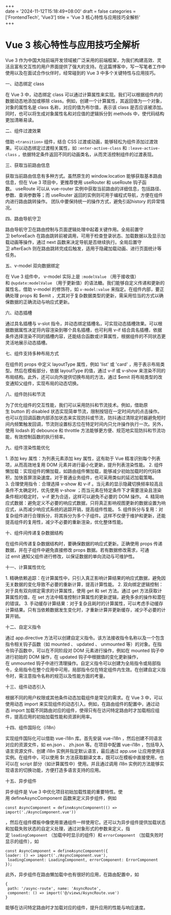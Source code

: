 +++  
date = '2024-11-12T15:18:49+08:00'
draft = false
categories = ['FrontendTech', 'Vue3']
title = 'Vue 3 核心特性与应用技巧全解析'  
+++

# Vue 3 核心特性与应用技巧全解析
 
Vue 3 作为中国大陆前端开发领域被广泛采用的前端框架，为我们构建高效、灵活且富有交互性的用户界面提供了强大的支持。在这篇博客中，写一写笔者工作中使用以及在面试合作伙伴时，经常碰到的 Vue 3 中多个关键特性与应用技巧。
 
一、动态绑定 class
 
在 Vue 3 中，动态绑定 class 可以通过计算属性来实现。我们可以根据组件内的数据动态地添加或移除 class。例如，创建一个计算属性，其返回值为一个对象，对象的属性名是 class 名称，对应的值为布尔值，表示该 class 是否应该被添加。同时，也可以将生成对象属性名和对应值的逻辑拆分到 methods 中，使代码结构更加清晰易读。
 
二、组件过渡效果
 
借助 `<transition>` 组件，结合 CSS 过渡或动画，能够轻松为组件添加过渡效果。可以动态绑定过渡相关属性，如 `:enter-active-class` 和 `:leave-active-class` ，依据特定条件返回不同的动画类名，从而灵活控制组件的过渡表现。
 
三、获取当前路由信息
 
获取当前路由信息有多种方式。虽然原生的 window.location 能够获取基本路由信息，但在 Vue 3 项目中，更推荐使用 useRouter 和 useRoute 钩子函数。 useRoute 可以从 vue-router 实例中获取当前路由的详细信息，包括路径、参数、查询参数等；而 useRouter 返回的实例则可用于编程式导航，方便在组件内进行路由跳转操作。
团队中要保持统一的操作方式，避免引起history 的异常情况。
 
四、路由导航守卫
 
路由导航守卫在路由控制与页面逻辑处理中起着关键作用。全局前置守卫 beforeEach 在路由跳转前被调用，可用于检查登录状态、加载数据以及显示加载动画等操作，通过 next 函数来决定导航是否继续执行。全局后置守卫 afterEach 则在路由跳转完成后触发，适用于隐藏加载动画、进行页面统计等任务。
 
五、v-model 双向数据绑定
 
在 Vue 3 组件中， v-model 实际上是 `:modelValue` （用于接收值）和 `@update:modelValue` （用于更新值）的语法糖。我们能够自定义传递和更新的属性名，借助 v-model 的修饰符，如 `v-model:value` 来指定。在组件内部，要正确处理 props 和 $emit ，尤其对于复杂数据类型的更新，需采用恰当的方式以确保数据的正确流动与响应式更新。
 
六、动态插槽
 
通过具名插槽与 v-slot 指令，并动态绑定插槽名，可实现动态插槽效果。可以根据数据属性决定将内容渲染到哪个具名插槽，也可利用 v-if 结合具名插槽，依据条件选择渲染不同的插槽内容，还能结合函数或计算属性，根据组件的不同状态更灵活地展示动态插槽。
 
七、组件支持多种布局方式
 
在组件的 props 中定义 layoutType 属性，例如 'list' 或 'card' ，用于表示布局类型。然后在模板部分，依据 layoutType 的值，通过 v-if 或 v-show 来渲染不同的布局结构。此外，还可以向外提供切换布局的方法，通过 $emit 将布局类型的改变通知父组件，实现布局的动态切换。
 
八、组件防抖和节流
 
为了优化组件的交互性能，我们可以采用防抖和节流技术。例如，借助原生 button 的 disabled 状态实现简单节流，限制按钮在一定时间内的点击操作。也可以在回调函数内部添加状态来实现防抖或节流，防抖通过清除定时器避免短时间内频繁触发回调，节流则设置标志位在特定时间内只允许操作执行一次。另外，使用 lodash 的 debounce 和 throttle 方法能够更方便、规范地实现防抖和节流功能，有效控制函数的执行频率。
 
九、组件渲染性能优化
 
1. 添加 key 属性：为列表元素添加 key 属性，这有助于 Vue 精准识别每个列表项，从而高效地复用 DOM 元素并进行最小化更新，提升列表渲染性能。
2. 组件懒加载：实现组件的懒加载，如路由组件懒加载，能够减少初始加载时的代码体积，加快首屏渲染速度。对于普通业务组件，也可采用类似的延迟加载策略。
3. 合理使用指令：合理选择 v-show 和 v-if 。当元素的显示隐藏切换频率较高且条件不太确定时，优先使用 v-show ；而当元素在特定条件下才需要渲染且渲染条件相对稳定时， v-if 更为合适，这样可以避免不必要的 DOM 操作。
4. 精简响应式数据：避免定义不必要的响应式数据，只将真正影响视图更新的数据设置为响应式，从而减少响应式系统的追踪开销，提高组件性能。
5. 组件拆分与复用：对复杂组件进行合理拆分，将其拆分为多个子组件。这样不仅便于维护和更新，还能提高组件的复用性，减少不必要的重新渲染，优化整体性能。
 
十、组件间传递复杂数据结构
 
在组件间传递复杂数据结构时，要确保数据的响应式更新。正确使用 props 传递数据，并在子组件中避免直接修改 props 数据。若有数据修改需求，可通过 emit 通知父组件进行修改，以保证数据的单向流动与可维护性。
 
十一、计算属性优化
 
1. 精确依赖追踪：在计算属性中，只引入真正影响计算结果的响应式数据，避免因无关数据的变化导致不必要的重新计算，提高计算性能。
2. 双向绑定逻辑控制：对于具有双向绑定需求的计算属性，使用 get 和 set 方法。通过 get 方法获取计算属性的值，在 set 方法中精准控制计算属性的更新逻辑，避免多余的操作和潜在的错误。
3. 手动缓存计算结果：对于复杂且耗时的计算属性，可以考虑手动缓存计算结果。只有当依赖数据发生变化时，才重新计算并更新缓存，减少不必要的计算开销。
 
十二、自定义指令
 
通过 app.directive 方法可以创建自定义指令。该方法接收指令名称以及一个包含指令相关钩子函数（如 mounted 、 updated 、 unmounted 等）的对象。在指令钩子函数中，可以在不同阶段对 DOM 元素进行操作，例如在 mounted 钩子中进行初始的 DOM 操作，在 updated 钩子中根据值的变化更新操作，在 unmounted 钩子中进行清理操作。自定义指令可以创建为全局指令或局部指令，全局指令在整个应用中可用，局部指令仅在特定组件内生效。在创建自定义指令时，需注意指令名称的规范以及性能方面的考量。
 
十三、组件动态引入
 
根据不同的用户权限或其他条件动态加载组件是常见的需求。在 Vue 3 中，可以使用动态 import 来实现组件的动态引入。例如，在路由组件的配置中，通过动态 import 加载不同路由对应的组件，使得只有在访问特定路由时才加载相应组件，提高应用的初始加载性能和资源利用率。
 
十四、组件国际化（i18n）
 
实现组件国际化可以借助 vue-i18n 库。首先安装 vue-i18n ，然后创建不同语言对应的资源文件，如 en.json 、 zh.json 等。在项目中配置 vue-i18n ，包括导入语言资源文件、创建 i18n 实例并指定默认语言，最后通过 app.use 让应用使用该实例。在组件中，可以使用 $t 方法获取翻译文本，既可以在模板中直接使用，也可以在 script 部分（如计算属性中）使用。并且通过调用 i18n 实例的方法能够实现语言的切换功能，方便打造多语言支持的应用。
 
十五、异步组件
 
异步组件是 Vue 3 中优化项目初始加载性能的重要特性。使用 defineAsyncComponent 函数来定义异步组件，例如 
```
const AsyncComponent = defineAsyncComponent(() => import('./AsyncComponent.vue'))
```
，然后在组件模板中像使用普通组件一样使用它。还可以为异步组件提供加载状态和加载失败状态的自定义处理，通过对象形式的参数来定义，指定 `loadingComponent` （加载中时显示的组件）和 `errorComponent` （加载失败时显示的组件），如 
```
const AsyncComponent = defineAsyncComponent({
loader: () => import('./AsyncComponent.vue'),
 loadingComponent: LoadingComponent, errorComponent: ErrorComponent
});
```
此外，异步组件在路由懒加载中也有很好的应用，在路由配置中，如 
```
{
 path: '/async-route', name: 'AsyncRoute',
 component: () => import('@/views/AsyncRoute.vue')
}
```
能够在访问特定路由时才加载对应的组件，提升应用的性能与响应速度。
 
